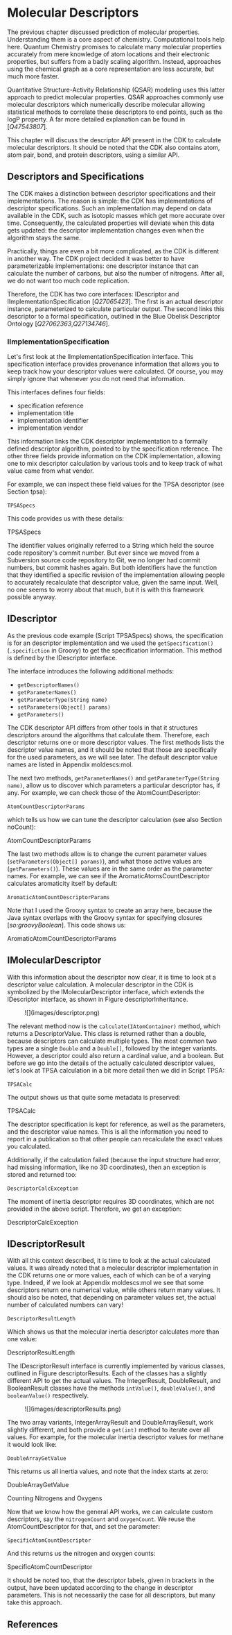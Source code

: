 # Molecular Descriptors

The previous chapter discussed prediction of molecular properties. Understanding
them is a core aspect of chemistry. Computational tools help here. Quantum
Chemistry promises to calculate many molecular properties accurately from
mere knowledge of atom locations and their electronic properties, but suffers
from a badly scaling algorithm. Instead, approaches using the chemical graph
as a core representation are less accurate, but much more faster.

Quantitative Structure-Activity Relationship (<topic>QSAR</topic>) modeling uses this latter
approach to predict molecular properties. QSAR
approaches commonly use <topic>molecular descriptors</topic> which numerically
describe molecular allowing statistical methods to correlate these descriptors
to end points, such as the logP property. A far more detailed explanation
can be found in [<cite>Q47543807</cite>].

This chapter will discuss the descriptor API present in the CDK to calculate
molecular descriptors. It should be noted that the CDK also contains atom,
atom pair, bond, and protein descriptors, using a similar API.

## Descriptors and Specifications

The CDK makes a distinction between descriptor specifications and their
implementations. The reason is simple: the CDK has implementations of
descriptor specifications. Such an implementation may depend on data
available in the CDK, such as isotopic masses which get more accurate
over time. Consequently, the calculated properties will deviate when
this data gets updated: the descriptor implementation changes even when
the algorithm stays the same.

Practically, things are even a bit more complicated, as the CDK is
different in another way. The CDK project decided it was better to have
parameterizable implementations: one descriptor instance that can calculate
the number of carbons, but also the number of nitrogens. After all,
we do not want too much code replication.

Therefore, the CDK has two core interfaces: <class>IDescriptor</class> and
<class>IImplementationSpecification</class> [<cite>Q27065423</cite>]. The first is an actual
descriptor instance,
parameterized to calculate particular output. The second links this
descriptor to a formal specification, outlined in the Blue Obelisk
Descriptor Ontology [<cite>Q27062363</cite>,<cite>Q27134746</cite>].

### IImplementationSpecification

Let's first look at the <class type="topic">IImplementationSpecification</class> interface.
This <topic>specification</topic> interface provides provenance information that allows you to keep
track how your descriptor values were calculated. Of course, you may
simply ignore that whenever you do not need that information.

This interfaces defines four fields:
* specification reference
* implementation title
* implementation identifier
* implementation vendor

This information links the CDK descriptor implementation to a formally
defined descriptor algorithm, pointed to by the specification reference.
The other three fields provide information on the CDK implementation,
allowing one to mix descriptor calculation by various tools and to keep
track of what value came from what vendor.

For example, we can inspect these field values for the TPSA descriptor
(see Section <xref>tpsa</xref>):

<code>TPSASpecs</code>

This code provides us with these details:

<out>TPSASpecs</out>

The identifier values originally referred to a String which held the
source code repository's commit number. But ever since we moved from
a Subversion source code repository to Git, we no longer had commit
numbers, but commit hashes again. But both identifiers have the
function that they identified a specific revision of the implementation
allowing people to accurately recalculate that descriptor value,
given the same input. Well, no one seems to worry about that much,
but it is with this framework possible anyway.

## IDescriptor

As the previous code example (Script <xref>TPSASpecs</xref>) shows, the
specification is for an descriptor implementation and we used
the `getSpecification()` (`.specifiction` in Groovy)
to get the specification information. This method is defined by
the <class type="topic">IDescriptor</class> interface.

The interface introduces the following additional methods:
* `getDescriptorNames()`
* `getParameterNames()`
* `getParameterType(String name)`
* `setParameters(Object[] params)`
* `getParameters()`

The CDK descriptor API differs from other tools in that it structures descriptors
around the algorithms that calculate them. Therefore, each descriptor returns one
or more descriptor values. The first methods lists the descriptor value names, and
it should be noted that those are specifically for the used <topic>parameters</topic>, as we will
see later. The default descriptor value names are listed in Appendix <xref>moldescs:mol</xref>.

The next two methods, `getParameterNames()` and `getParameterType(String name)`,
allow us to discover which parameters a particular descriptor has, if any. For example,
we can check those of the <class>AtomCountDescriptor</class>:

<code>AtomCountDescriptorParams</code>

which tells us how we can tune the descriptor calculation (see also Section <xref>noCount</xref>):

<out>AtomCountDescriptorParams</out>

The last two methods allow is to change the current parameter values
(`setParameters(Object[] params)`), and what those active values are
(`getParameters()`). These values are in the same order as the parameter
names. For example, we can see if the <class>AromaticAtomsCountDescriptor</class> calculates
aromaticity itself by default:

<code>AromaticAtomCountDescriptorParams</code>

Note that I used the Groovy syntax to create an array here, because the Java syntax overlaps
with the Groovy syntax for specifying closures [<cite>so:groovyBoolean</cite>]. This code shows
us:

<out>AromaticAtomCountDescriptorParams</out>

## IMolecularDescriptor

With this information about the descriptor now clear, it is time to look at a descriptor
value calculation. A molecular descriptor in the CDK is symbolized by the
<class type="topic">IMolecularDescriptor</class> interface, which extends the <class>IDescriptor</class> interface,
as shown in Figure <xref>descriptorInheritance</xref>.

<figure label="descriptorInheritance" caption="The IDescriptor interface has a few derived interfaces, but only IMolecularDescriptor is shown here.">
![](images/descriptor.png) <br />
</figure>

The relevant method now is the `calculate(IAtomContainer)` method, which returns
a <class>DescriptorValue</class>. This class is returned rather than a double, because descriptors
can calculate multiple types. The most common two types are a single `Double` and
a `Double[]`, followed by the integer variants. However, a descriptor could also
return a cardinal value, and a boolean. But before we go into the details of the
actually calculated descriptor values, let's look at TPSA calculation in a bit more detail
then we did in Script <xref>TPSA</xref>:

<code>TPSACalc</code>

The output shows us that quite some metadata is preserved:

<out>TPSACalc</out>

The descriptor specification is kept for reference, as well as the parameters, and the
descriptor value names. This is all the information you need to report in a publication
so that other people can recalculate the exact values you calculated.

Additionally, if the calculation failed (because the input structure
had error, had missing information, like no 3D coordinates), then an <topic>exception</topic> is stored
and returned too:

<code>DescriptorCalcException</code>

The <topic>moment of inertia</topic> descriptor requires 3D coordinates, which are not provided
in the above script. Therefore, we get an exception:

<out>DescriptorCalcException</out>

## IDescriptorResult

With all this context described, it is time to look at the actual calculated values. It was
already noted that a molecular descriptor implementation in the CDK returns one or more values,
each of which can be of a varying type. Indeed, if we look at Appendix <xref>moldescs:mol</xref>
we see that some descriptors return one numerical value, while others return many values.
It should also be noted, that depending on parameter values set, the actual number of
calculated numbers can vary!

<code>DescriptorResultLength</code>

Which shows us that the molecular inertia descriptor calculates more than one value:

<out>DescriptorResultLength</out>

The <class type="topic">IDescriptorResult</class> interface is currently implemented by various classes,
outlined in Figure <xref>descriptorResults</xref>. Each of the classes has a slightly different
API to get the actual values. The <class type="topic">IntegerResult</class>, <class type="topic">DoubleResult</class>,
and <class type="topic">BooleanResult</class> classes have the methods `intValue()`,
`doubleValue()`, and `booleanValue()` respectively.

<figure label="descriptorResults" caption="The IDescriptorResults interface has several implementation, each wrapping calculated descriptor values.">
![](images/descriptorResults.png) <br />
</figure>

The two array variants, <class type="topic">IntegerArrayResult</class> and <class type="topic">DoubleArrayResult</class>,
work slightly different, and both provide a `get(int)` method to iterate over all
values. For example, for the molecular inertia descriptor values for methane it would
look like:

<code>DoubleArrayGetValue</code>

This returns us all inertia values, and note that the index starts at zero:

<out>DoubleArrayGetValue</out>

<section level="##" label="noCount">Counting Nitrogens and Oxygens</section>

Now that we know how the general API works, we can calculate custom descriptors, say the
`nitrogenCount` and `oxygenCount`. We reuse the <class>AtomCountDescriptor</class> for that, and
set the parameter:

<code>SpecificAtomCountDescriptor</code>

And this returns us the nitrogen and oxygen counts:

<out>SpecificAtomCountDescriptor</out>

It should be noted too, that the descriptor labels, given in brackets in the output,
have been updated according to the change in descriptor parameters. This is not necessarily
the case for all descriptors, but many take this approach.

## References

<references/>

